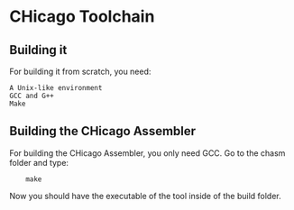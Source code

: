 # CHicago Toolchain

## Building it

For building it from scratch, you need:

	A Unix-like environment
	GCC and G++
	Make

## Building the CHicago Assembler

For building the CHicago Assembler, you only need GCC.
Go to the chasm folder and type:

        make

Now you should have the executable of the tool inside of the build folder.
